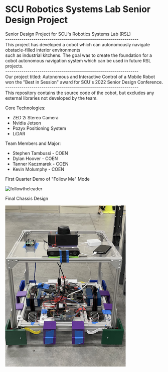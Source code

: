 # SCU Robotics Systems Lab Senior Design Project
Senior Design Project for SCU's Robotics Systems Lab (RSL)\
------------------------------------------------------------------\
This project has developed a cobot which can autonomously navigate obstacle-filled interior environments\
such as industrial kitchens. The goal was to create the foundation for a cobot autonomous navigation system
which can be used in future RSL projects.\
------------------------------------------------------------------\
Our project titled: Autonomous and Interactive Control of a Mobile Robot won the "Best in Session" award for SCU's 2022 Senior Design Conference.\
------------------------------------------------------------------\
This repository contains the source code of the cobot, but excludes any external libraries not developed by the team.

Core Technologies:
- ZED 2i Stereo Camera
- Nvidia Jetson
- Pozyx Positioning System
- LiDAR

Team Members and Major:
- Stephen Tambussi - COEN
- Dylan Hoover - COEN
- Tanner Kaczmarek - COEN
- Kevin Molumphy - COEN

First Quarter Demo of "Follow Me" Mode

![followtheleader](assets/cobot_followtheleader.gif)

Final Chassis Design

![finalchassis](assets/SeniorDesign_Omnibot.jpg)
